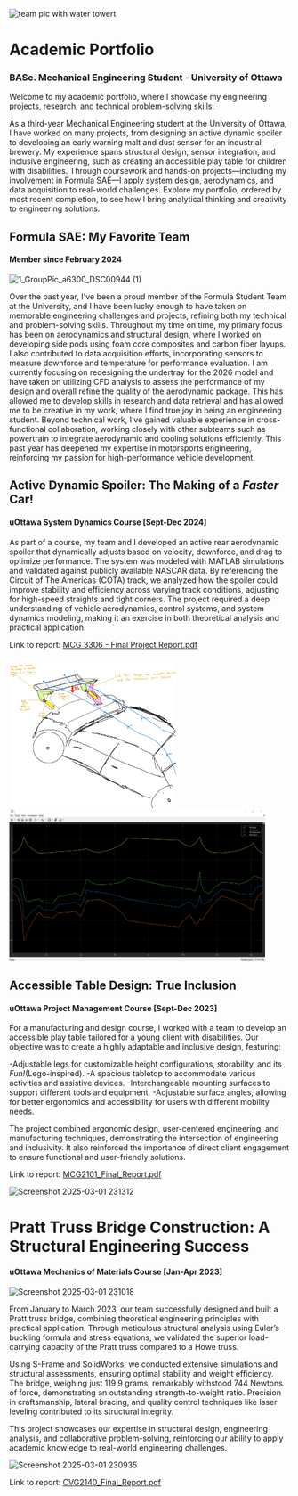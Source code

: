 
![team pic with water towert](https://github.com/user-attachments/assets/e2dfa1c8-552f-47f6-b972-db7ab9f03f8c)

# Academic Portfolio


### BASc. Mechanical Engineering Student - University of Ottawa

Welcome to my academic portfolio, where I showcase my engineering projects, research, and technical problem-solving skills. 

As a third-year Mechanical Engineering student at the University of Ottawa, I have worked on many projects, from designing an active dynamic spoiler to developing an early warning malt and dust sensor for an industrial brewery. My experience spans structural design, sensor integration, and inclusive engineering, such as creating an accessible play table for children with disabilities. Through coursework and hands-on projects—including my involvement in Formula SAE—I apply system design, aerodynamics, and data acquisition to real-world challenges. Explore my portfolio, ordered by most recent completion, to see how I bring analytical thinking and creativity to engineering solutions.

## Formula SAE: My Favorite Team 
#### Member since February 2024

![1_GroupPic_a6300_DSC00944 (1)](https://github.com/user-attachments/assets/4b0964a7-f42c-46e4-adb8-c25b9568fc02)


Over the past year, I've been a proud member of the Formula Student Team at the University, and I have been lucky enough to have taken on memorable engineering challenges and projects, refining both my technical and problem-solving skills. Throughout my time on time, my primary focus has been on aerodynamics and structural design, where I worked on developing side pods using foam core composites and carbon fiber layups. I also contributed to data acquisition efforts, incorporating sensors to measure downforce and temperature for performance evaluation. I am currently focusing on redesigning the undertray for the 2026 model and have taken on utilizing CFD analysis to assess the performance of my design and overall refine the quality of the aerodynamic package. This has allowed me to develop skills in research and data retrieval and has allowed me to be creative in my work, where I find true joy in being an engineering student. Beyond technical work, I’ve gained valuable experience in cross-functional collaboration, working closely with other subteams such as powertrain to integrate aerodynamic and cooling solutions efficiently. This past year has deepened my expertise in motorsports engineering, reinforcing my passion for high-performance vehicle development.


## Active Dynamic Spoiler: The Making of a _Faster_ Car!
#### uOttawa System Dynamics Course [Sept-Dec 2024]

As part of a course, my team and I developed an active rear aerodynamic spoiler that dynamically adjusts based on velocity, downforce, and drag to optimize performance. The system was modeled with MATLAB simulations and validated against publicly available NASCAR data. By referencing the Circuit of The Americas (COTA) track, we analyzed how the spoiler could improve stability and efficiency across varying track conditions, adjusting for high-speed straights and tight corners. The project required a deep understanding of vehicle aerodynamics, control systems, and system dynamics modeling, making it an exercise in both theoretical analysis and practical application.

Link to report: 
[MCG 3306 - Final Project Report.pdf](https://github.com/user-attachments/files/19041637/MCG.3306.-.Final.Project.Report.pdf)

<img src="https://github.com/StefaniePortelance/stefanieportelance.github.io/blob/main/assets/car.jpg" width="300"><img src="https://github.com/StefaniePortelance/stefanieportelance.github.io/blob/main/assets/AnglesPlotted vs Time.png" width=
"460">

## Accessible Table Design: True Inclusion 
#### uOttawa Project Management Course [Sept-Dec 2023]

For a manufacturing and design course, I worked with a team to develop an accessible play table tailored for a young client with disabilities. Our objective was to create a highly adaptable and inclusive design, featuring:

-Adjustable legs for customizable height configurations, storability, and its _Fun!_(Lego-inspired).
-A spacious tabletop to accommodate various activities and assistive devices.
-Interchangeable mounting surfaces to support different tools and equipment.
-Adjustable surface angles, allowing for better ergonomics and accessibility for users with different mobility needs.

The project combined ergonomic design, user-centered engineering, and manufacturing techniques, demonstrating the intersection of engineering and inclusivity. It also reinforced the importance of direct client engagement to ensure functional and user-friendly solutions.

Link to report: 
[MCG2101_Final_Report.pdf](https://github.com/user-attachments/files/19041704/MCG2101_Final_Report.pdf)

![Screenshot 2025-03-01 231312](https://github.com/user-attachments/assets/2bcd76be-591e-4027-8f05-1dbe1f150496)


# Pratt Truss Bridge Construction: A Structural Engineering Success 
#### uOttawa Mechanics of Materials Course [Jan-Apr 2023]

![Screenshot 2025-03-01 231018](https://github.com/user-attachments/assets/77b2fb14-28a1-4491-8664-b79843eebde0)

From January to March 2023, our team successfully designed and built a Pratt truss bridge, combining theoretical engineering principles with practical application. Through meticulous structural analysis using Euler’s buckling formula and stress equations, we validated the superior load-carrying capacity of the Pratt truss compared to a Howe truss.

Using S-Frame and SolidWorks, we conducted extensive simulations and structural assessments, ensuring optimal stability and weight efficiency. The bridge, weighing just 119.9 grams, remarkably withstood 744 Newtons of force, demonstrating an outstanding strength-to-weight ratio. Precision in craftsmanship, lateral bracing, and quality control techniques like laser leveling contributed to its structural integrity.

This project showcases our expertise in structural design, engineering analysis, and collaborative problem-solving, reinforcing our ability to apply academic knowledge to real-world engineering challenges.

![Screenshot 2025-03-01 230935](https://github.com/user-attachments/assets/b5a40e86-a152-498e-b46c-6eebdf6c819d)

Link to report: 
[CVG2140_Final_Report.pdf](https://github.com/user-attachments/files/19041701/CVG2140_Final_Report.pdf)








